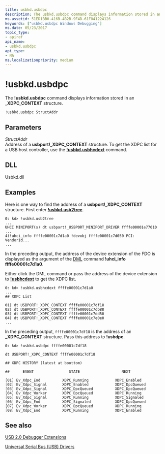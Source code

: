 ```yaml
---
title: usbkd.usbdpc
description: The usbkd.usbdpc command displays information stored in an _XDPC_CONTEXT structure.
ms.assetid: 51ED1BB0-416B-4B2B-9F4D-61F841224126
keywords: ["usbkd.usbdpc Windows Debugging"]
ms.date: 05/23/2017
topic_type:
- apiref
api_name:
- usbkd.usbdpc
api_type:
- NA
ms.localizationpriority: medium
---
```


# !usbkd.usbdpc


The **!usbkd.usbdpc** command displays information stored in an **\_XDPC\_CONTEXT** structure.

```dbgcmd
!usbkd.usbdpc StructAddr
```

## <span id="ddk__devobj_dbg"></span><span id="DDK__DEVOBJ_DBG"></span>Parameters


<span id="_______StructAddr______"></span><span id="_______structaddr______"></span><span id="_______STRUCTADDR______"></span> *StructAddr*   
Address of a **usbport!\_XDPC\_CONTEXT** structure. To get the XDPC list for a USB host controller, use the [**!usbkd.usbhcdext**](-usbkd-usbhcdext.md) command.

## <span id="DLL"></span><span id="dll"></span>DLL


Usbkd.dll

Examples
--------

Here is one way to find the address of a **usbport!\_XDPC\_CONTEXT** structure. First enter [**!usbkd.usb2tree**](-usbkd-usb2tree.md).

```dbgcmd
0: kd> !usbkd.usb2tree
...
UHCI MINIPORT(s) dt usbport!_USBPORT_MINIPORT_DRIVER ffffe00001e77010
...
4)!uhci_info ffffe00001c7d1a0 !devobj ffffe00001c7d050 PCI: VendorId...
...
```

In the preceding output, the address of the device extension of the FDO is displayed as the argument of the [DML](debugger-markup-language-commands.md) command **!uhci\_info ffffe00001c7d1a0**.

Either click the DML command or pass the address of the device extension to [**!usbhcdext**](-usbkd-usbhcdext.md) to get the XDPC list.

```dbgcmd
0: kd> !usbkd.usbhcdext ffffe00001c7d1a0
...
## XDPC List

01) dt USBPORT!_XDPC_CONTEXT ffffe00001c7df18
02) dt USBPORT!_XDPC_CONTEXT ffffe00001c7db88
03) dt USBPORT!_XDPC_CONTEXT ffffe00001c7dd50
04) dt USBPORT!_XDPC_CONTEXT ffffe00001c7e0e0
...
```

In the preceding output, `ffffe00001c7df18` is the address of an **\_XDPC\_CONTEXT** structure. Pass this address to **!usbdpc**.

```dbgcmd
0: kd> !usbkd.usbdpc ffffe00001c7df18

dt USBPORT!_XDPC_CONTEXT ffffe00001c7df18

## XDPC HISTORY (latest at boottom)

##      EVENT                STATE                   NEXT

[01] Ev_Xdpc_End          XDPC_Running            XDPC_Enabled            
[02] Ev_Xdpc_Signal       XDPC_Enabled            XDPC_DpcQueued          
[03] Ev_Xdpc_Signal       XDPC_DpcQueued          XDPC_DpcQueued          
[04] Ev_Xdpc_Worker       XDPC_DpcQueued          XDPC_Running            
[05] Ev_Xdpc_Signal       XDPC_Running            XDPC_Signaled           
[06] Ev_Xdpc_End          XDPC_Signaled           XDPC_DpcQueued          
[07] Ev_Xdpc_Worker       XDPC_DpcQueued          XDPC_Running            
[08] Ev_Xdpc_End          XDPC_Running            XDPC_Enabled
```

## <span id="see_also"></span>See also


[USB 2.0 Debugger Extensions](usb-2-0-extensions.md)

[Universal Serial Bus (USB) Drivers](../usbcon/index.md)

 

